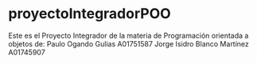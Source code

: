 # proyectoIntegradorPOO

Este es el Proyecto Integrador de la materia de Programación orientada a objetos de:
  Paulo Ogando Gulias A01751587
  Jorge Isidro Blanco Martínez A01745907
  
  
